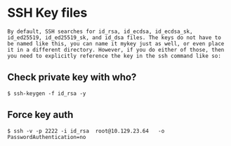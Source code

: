 # SSH Key files

```
By default, SSH searches for id_rsa, id_ecdsa, id_ecdsa_sk, id_ed25519, id_ed25519_sk, and id_dsa files. The keys do not have to be named like this, you can name it mykey just as well, or even place it in a different directory. However, if you do either of those, then you need to explicitly reference the key in the ssh command like so:
```

## Check private key with who?

```
$ ssh-keygen -f id_rsa -y
```

## Force key auth

```
$ ssh -v -p 2222 -i id_rsa  root@10.129.23.64   -o PasswordAuthentication=no 
```